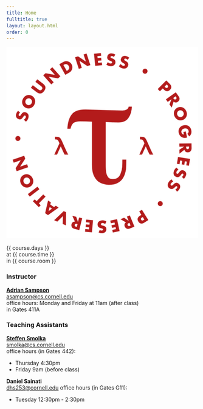 ```yaml
---
title: Home
fulltitle: true
layout: layout.html
order: 0
---
```

<img class="logo" src="img/logo.png"
    alt="PROGRESS • PRESERVATION • SOUNDNESS">

{{ course.days }}  
at {{ course.time }}  
in {{ course.room }}

### Instructor

[**Adrian Sampson**][adrian]  
<asampson@cs.cornell.edu>  
office hours: Monday and Friday at 11am (after class)  
in Gates 411A

### Teaching Assistants

[**Steffen Smolka**][steffen]  
<smolka@cs.cornell.edu>  
office hours (in Gates 442):
* Thursday 4:30pm
* Friday 9am (before class)

**Daniel Sainati**  
<dhs253@cornell.edu>
office hours (in Gates G11):
* Tuesday 12:30pm - 2:30pm

[adrian]: http://www.cs.cornell.edu/~asampson/
[steffen]: http://www.cs.cornell.edu/~smolka/
